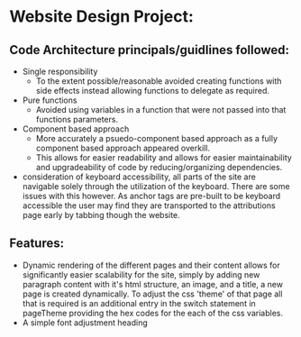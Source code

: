 # Website Design Project:

## Code Architecture principals/guidlines followed:

-   Single responsibility
    -   To the extent possible/reasonable avoided creating functions with side effects instead allowing functions to delegate as required.
-   Pure functions
    -   Avoided using variables in a function that were not passed into that functions parameters.
-   Component based approach
    -   More accurately a psuedo-component based approach as a fully component based approach appeared overkill.
    -   This allows for easier readability and allows for easier maintainability and upgradeability of code by reducing/organizing dependencies.
-   consideration of keyboard accessibility, all parts of the site are navigable solely through the utilization of the keyboard. There are some issues with this however. As anchor tags are pre-built to be keyboard accessible the user may find they are transported to the attributions page early by tabbing though the website.

## Features:

-   Dynamic rendering of the different pages and their content allows for significantly easier scalability for the site, simply by adding new paragraph content with it's html structure, an image, and a title, a new page is created dynamically. To adjust the css 'theme' of that page all that is required is an additional entry in the switch statement in pageTheme providing the hex codes for the each of the css variables.
-   A simple font adjustment heading
